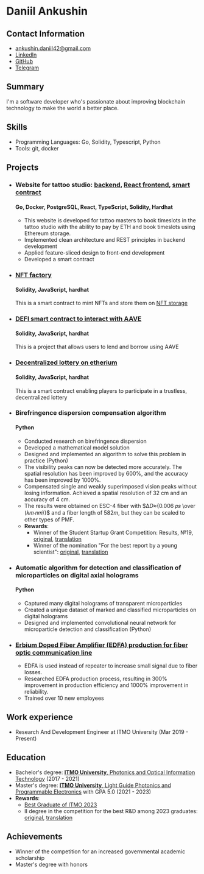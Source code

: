 # Daniil Ankushin

## Contact Information
- <ankushin.daniil42@gmail.com>
- [LinkedIn](https://www.linkedin.com/in/daniil-ankushin/)
- [GitHub](https://github.com/AnkushinDaniil)
- [Telegram](https://t.me/ankushin_d)

## Summary
I'm a software developer who's passionate about improving blockchain technology to make the world a better place.


## Skills
- Programming Languages: Go, Solidity, Typescript, Python
- Tools: git, docker

## Projects
- ### Website for tattoo studio: [backend](https://github.com/AnkushinDaniil/webStudio/tree/main), [React frontend](https://github.com/AnkushinDaniil/webStudioFrontend), [smart contract](https://github.com/AnkushinDaniil/studio)
  #### Go, Docker, PostgreSQL, React, TypeScript, Solidity, Hardhat
  - This website is developed for tattoo masters to book timeslots in the tattoo studio with the ability to pay by ETH and book timeslots using Ethereum storage.
  - Implemented clean architecture and REST principles in backend development
  - Applied feature-sliced design to front-end development
  - Developed a smart contract

- ### [NFT factory](https://github.com/AnkushinDaniil/hardhat-nft)
  #### Solidity, JavaScript, hardhat
  This is a smart contract to mint NFTs and store them on [NFT storage](https://nft.storage/) 
- ### [DEFI smart contract to interact with AAVE](https://github.com/AnkushinDaniil/hardhat-defi)
  #### Solidity, JavaScript, hardhat 
  This is a project that allows users to lend and borrow using AAVE
- ### [Decentralized lottery on etherium](https://github.com/AnkushinDaniil/hardhat-smartcontract-lottery)
  #### Solidity, JavaScript, hardhat
  This is a smart contract enabling players to participate in a trustless, decentralized lottery 
    
- ### Birefringence dispersion compensation algorithm
  #### Python
  - Conducted research on birefringence dispersion
  - Developed a mathematical model solution
  - Designed and implemented an algorithm to solve this problem in practice (Python)
  - The visibility peaks can now be detected more accurately. The spatial resolution has been improved by 600%, and the accuracy has been improved by 1000%.
  - Compensated single and weakly superimposed vision peaks without losing information. Achieved a spatial resolution of 32 cm and an accuracy of 4 cm.
  - The results were obtained on ESC-4 fiber with $∆𝐷≈{0.006 𝑝𝑠 \over (𝑘𝑚∙𝑛𝑚)}$ and a fiber length of $582 m$, but they can be scaled to other types of PMF.
  - **Rewards**:
    - Winner of the Student Startup Grant Competition: Results, №19, [original](https://www.fasie.ru/upload/docs/Sts_results_1.pdf), [translation](https://docs.google.com/document/d/1b2-dH1GrnPDwWHw270QvpgjlqzL_uNIC5BLyGQY69bg/edit?usp=sharing)
    - Winner of the nomination "For the best report by a young scientist": [original](https://drive.google.com/file/d/1-zLvct8xOBqMuRvexu-b0ni1SHmA6ztR/view?usp=sharing), [translation](https://docs.google.com/document/d/1nANREi2h_vbZ0e8Asc91H2oPNt16DD5GyavvO2hpVrg/edit?usp=sharing)

- ### Automatic algorithm for detection and classification of microparticles on digital axial holograms
  #### Python
  - Captured many digital holograms of transparent microparticles
  - Created a unique dataset of marked and classified microparticles on digital holograms
  - Designed and implemented convolutional neural network for microparticle detection and classification (Python)
  
- ### [Erbium Doped Fiber Amplifier (EDFA) production for fiber optic communication line](https://xn--e1ahdckegffejda6k5a1a.xn--p1ai/en/)
  - EDFA is used instead of repeater to increase small signal due to fiber losses. 
  - Researched EDFA production process, resulting in 300% improvement in production efficiency and 1000% improvement in reliability.
  - Trained over 10 new employees
 
## Work experience
  - Research And Development Engineer at ITMO University (Mar 2019 - Present)

## Education
- Bachelor's degree: [**ITMO University**, Photonics and Optical Information Technology](https://en.itmo.ru/en/faculty/124/nauchno-obrazovatelnyy_centr_fotoniki_i_optoinformatiki.htm) (2017 - 2021)
- Master's degree: [**ITMO University**, Light Guide Photonics and Programmable Electronics](https://en.itmo.ru/en/department/457/nauchno-issledovatelskiy_centr_svetovodnoy_fotoniki.htm) with GPA 5.0 (2021 - 2023)
- **Rewards**:
    - [Best Graduate of ITMO 2023](https://live.itmo.ru/championship#m4)
    - II degree in the competition for the best R&D among 2023 graduates: [original](https://drive.google.com/file/d/1X-V_jn1ViljGGBHHe6bJwX0JRAfRNAti/view?usp=sharing), [translation](https://docs.google.com/document/d/13DyzPlxTuwk1KtxKvHSlYL709VTLp1hdx6fd68iZcFI/edit?usp=sharing)

## Achievements
- Winner of the competition for an increased governmental academic scholarship
- Master's degree with honors
